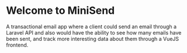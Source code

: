 # Welcome to MiniSend
A transactional email app where a client could send an email through a Laravel API and also would have the ability to see how many emails have been sent, and track more interesting data about them through a VueJS frontend.
